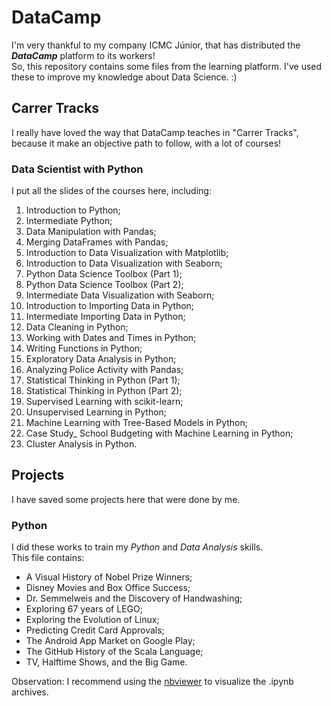 # DataCamp
I'm very thankful to my company ICMC Júnior, that has distributed the __*DataCamp*__ platform to its workers! \
So, this repository contains some files from the learning platform. I've used these to improve my knowledge about Data Science. :) 

## Carrer Tracks
I really have loved the way that DataCamp teaches in "Carrer Tracks", because it make an objective path to follow, with a lot of courses!

### Data Scientist with Python
I put all the slides of the courses here, including:
01. Introduction to Python;
02. Intermediate Python;
03. Data Manipulation with Pandas;
04. Merging DataFrames with Pandas;
05. Introduction to Data Visualization with Matplotlib;
06. Introduction to Data Visualization with Seaborn;
07. Python Data Science Toolbox (Part 1);
08. Python Data Science Toolbox (Part 2);
09. Intermediate Data Visualization with Seaborn;
10. Introduction to Importing Data in Python;
11. Intermediate Importing Data in Python;
12. Data Cleaning in Python;
13. Working with Dates and Times in Python;
14. Writing Functions in Python;
15. Exploratory Data Analysis in Python;
16. Analyzing Police Activity with Pandas;
17. Statistical Thinking in Python (Part 1);
18. Statistical Thinking in Python (Part 2);
19. Supervised Learning with scikit-learn;
20. Unsupervised Learning in Python;
21. Machine Learning with Tree-Based Models in Python;
22. Case Study_ School Budgeting with Machine Learning in Python;
23. Cluster Analysis in Python.

## Projects
I have saved some projects here that were done by me. 

### Python
I did these works to train my *Python* and *Data Analysis* skills. \
This file contains:
* A Visual History of Nobel Prize Winners;
* Disney Movies and Box Office Success;
* Dr. Semmelweis and the Discovery of Handwashing;
* Exploring 67 years of LEGO;
* Exploring the Evolution of Linux;
* Predicting Credit Card Approvals;
* The Android App Market on Google Play;
* The GitHub History of the Scala Language;
* TV, Halftime Shows, and the Big Game.

Observation: I recommend using the [nbviewer](https://nbviewer.jupyter.org/) to visualize the .ipynb archives.
